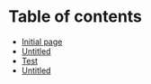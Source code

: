 # Table of contents

* [Initial page](README.md)
* [Untitled](untitled-1.md)
* [Test](test.md)
* [Untitled](untitled.md)

